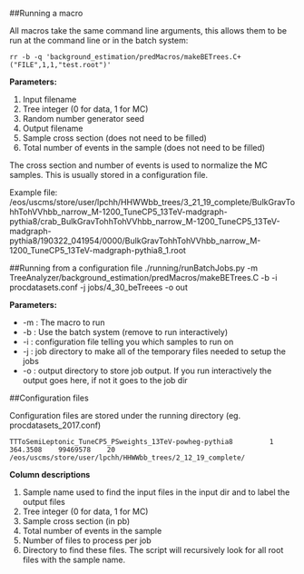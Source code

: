 ##Running a macro

All macros take the same command line arguments, this allows them to be run at the command line or in the batch system:  

    rr -b -q 'background_estimation/predMacros/makeBETrees.C+("FILE",1,1,"test.root")'  
__Parameters:__  

1.  Input filename
2.  Tree integer (0 for data, 1 for MC)
3.  Random number generator seed
4.  Output filename
5.  Sample cross section (does not need to be filled)
6.  Total number of events in the sample (does not need to be filled)

The cross section and number of events is used to normalize the MC samples. This is usually stored in a configuration file.

Example file:  
/eos/uscms/store/user/lpchh/HHWWbb_trees/3_21_19_complete/BulkGravTohhTohVVhbb_narrow_M-1200_TuneCP5_13TeV-madgraph-pythia8/crab_BulkGravTohhTohVVhbb_narrow_M-1200_TuneCP5_13TeV-madgraph-pythia8/190322_041954/0000/BulkGravTohhTohVVhbb_narrow_M-1200_TuneCP5_13TeV-madgraph-pythia8_1.root



##Running from a configuration file
    ./running/runBatchJobs.py  -m TreeAnalyzer/background_estimation/predMacros/makeBETrees.C -b -i procdatasets.conf  -j jobs/4_30_beTreees -o out 

__Parameters:__  

* -m : The macro to run
* -b : Use the batch system (remove to run interactively)
* -i : configuration file telling you which samples to run on
* -j : job directory to make all of the temporary files needed to setup the jobs
* -o : output directory to store job output. If you run interactively the output goes here, if not it goes to the job dir

##Configuration files

Configuration files are stored under the running directory (eg. procdatasets_2017.conf)

    TTToSemiLeptonic_TuneCP5_PSweights_13TeV-powheg-pythia8			1	364.3508	99469578	20	/eos/uscms/store/user/lpchh/HHWWbb_trees/2_12_19_complete/

__Column descriptions__

1. Sample name used to find the input files in the input dir and to label the output files
2. Tree integer (0 for data, 1 for MC)
3. Sample cross section (in pb)
4. Total number of events in the sample
5. Number of files to process per job
6. Directory to find these files. The script will recursively look for all root files with the sample name.


